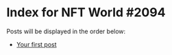 # Index for NFT World #2094
Posts will be displayed in the order below:

- [Your first post](./001-first.md)


